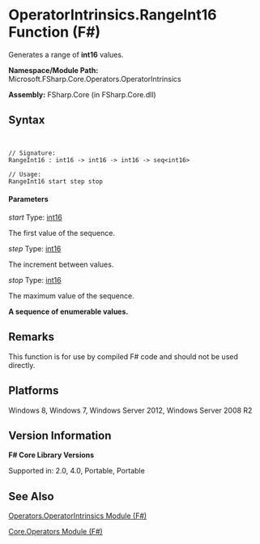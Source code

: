 # OperatorIntrinsics.RangeInt16 Function (F#)

Generates a range of **int16** values.

**Namespace/Module Path:** Microsoft.FSharp.Core.Operators.OperatorIntrinsics

**Assembly:** FSharp.Core (in FSharp.Core.dll)


## Syntax


```


// Signature:
RangeInt16 : int16 -> int16 -> int16 -> seq<int16>

// Usage:
RangeInt16 start step stop

```



#### Parameters
*start*
Type: [int16](http://msdn.microsoft.com/en-us/library/608e612c-5a8e-40c4-912f-55788628cb9b)


The first value of the sequence.


*step*
Type: [int16](http://msdn.microsoft.com/en-us/library/608e612c-5a8e-40c4-912f-55788628cb9b)


The increment between values.


*stop*
Type: [int16](http://msdn.microsoft.com/en-us/library/608e612c-5a8e-40c4-912f-55788628cb9b)


The maximum value of the sequence.



**A sequence of enumerable values.**
## Remarks
This function is for use by compiled F# code and should not be used directly.


## Platforms
Windows 8, Windows 7, Windows Server 2012, Windows Server 2008 R2


## Version Information
**F# Core Library Versions**

Supported in: 2.0, 4.0, Portable, Portable




## See Also
[Operators.OperatorIntrinsics Module &#40;F&#35;&#41;](Operators.OperatorIntrinsics-Module-%5BFSharp%5D.md)

[Core.Operators Module &#40;F&#35;&#41;](Core.Operators-Module-%5BFSharp%5D.md)

